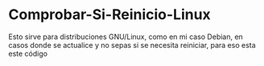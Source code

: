 # Comprobar-Si-Reinicio-Linux
Esto sirve para distribuciones GNU/Linux, como en mi caso Debian, en casos donde se actualice y no sepas si se necesita reiniciar, para eso esta este código
